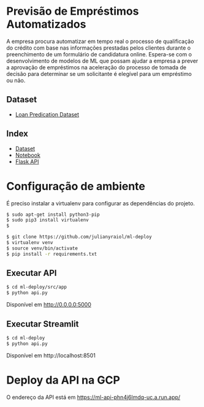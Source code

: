 Previsão de Empréstimos Automatizados
==============================

A empresa procura automatizar em tempo real o processo de qualificação do crédito com base nas informações prestadas pelos clientes durante o preenchimento de um formulário de candidatura online. Espera-se com o desenvolvimento de modelos de ML que possam ajudar a empresa a prever a aprovação de empréstimos na aceleração do processo de tomada de decisão para determinar se um solicitante é elegível para um empréstimo ou não.

## Dataset
* [Loan Predication Dataset](https://www.kaggle.com/ninzaami/loan-predication)

## Index
* [Dataset](https://github.com/julianyraiol/ml-deploy/blob/main/data/raw/train_loan.csv)
* [Notebook](https://github.com/julianyraiol/ml-deploy/blob/main/Trab_Final_Previsão_emprestimo.ipynb)
* [Flask API](https://github.com/julianyraiol/ml-deploy/blob/main/src/app/api.py)

# Configuração de ambiente

É preciso instalar a virtualenv para configurar as dependências do projeto.

```bash
$ sudo apt-get install python3-pip
$ sudo pip3 install virtualenv
$ 
```

```bash
$ git clone https://github.com/julianyraiol/ml-deploy
$ virtualenv venv
$ source venv/bin/activate
$ pip install -r requirements.txt
```

## Executar API

```bash
$ cd ml-deploy/src/app
$ python api.py
```

Disponível em http://0.0.0.0:5000

## Executar Streamlit
```bash
$ cd ml-deploy
$ python api.py
```

Disponível em http://localhost:8501


# Deploy da API na GCP
O endereço da API está em https://ml-api-phn4j6lmdq-uc.a.run.app/